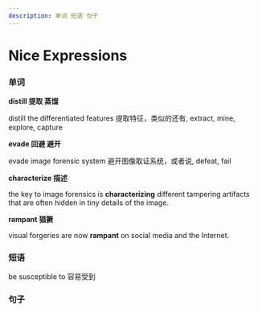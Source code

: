 ```yaml
---
description: 单词 短语 句子
---
```


# Nice Expressions

### 单词

**distill 提取 蒸馏**

distill the differentiated features 提取特征，类似的还有, extract, mine, explore, capture

**evade 回避 避开**

evade image forensic system 避开图像取证系统，或者说, defeat, fail

**characterize 描述**

the key to image forensics is **characterizing** different tampering artifacts that are often hidden in tiny details of the image.

**rampant 猖獗**

visual forgeries are now **rampant** on social media and the Internet.

### 短语

be susceptible to 容易受到

### 句子


